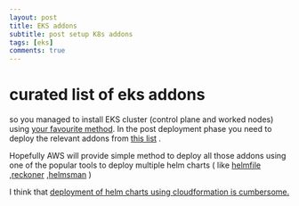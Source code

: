 ```yaml
---
layout: post
title: EKS addons
subtitle: post setup K8s addons 
tags: [eks]
comments: true
---
```


# curated list of eks addons 
so you managed to install EKS cluster (control plane and worked nodes) using [your favourite method](https://github.com/yanivpaz/yanivpaz.github.io/blob/master/_posts/markdowns/eks-deployment-methods.md). 
In the post deployment phase you need to deploy the relevant addons from [this list](https://github.com/yanivpaz/yanivpaz.github.io/blob/master/_posts/markdowns/eks-posts-deployment.md) .

Hopefully  AWS will provide simple method to deploy all those addons using one of the popular tools to deploy multiple helm charts ( like [helmfile](https://github.com/roboll/helmfile) ,[reckoner](https://github.com/FairwindsOps/reckoner) ,[helmsman](https://github.com/Praqma/helmsman) ) 

I think that [deployment of helm charts using cloudformation is cumbersome.](https://github.com/aws-quickstart/quickstart-amazon-eks/blob/master/templates/amazon-eks-prometheus.template.yaml)

